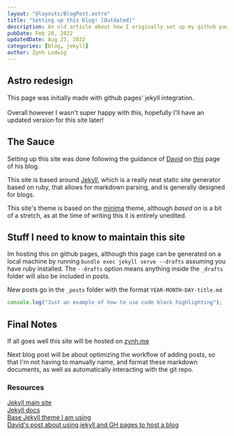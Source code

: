 ```yaml
---
layout: "@layouts/BlogPost.astro"
title: "Setting up this blog! [Outdated]"
description: An old article about how I originally set up my github pages site using jekyll
pubDate: Feb 28, 2022
updatedDate: Aug 23, 2022
categories: [blog, jekyll]
author: Zynh Ludwig
---
```


## Astro redesign

This page was initially made with github pages' jekyll integration.\
\
Overall however I wasn't super happy with this, hopefully I'll have an updated
version for this site later!

## The Sauce

Setting up this site was done following the guidance of
[David](https://dfederm.com/about/) on
[this](https://dfederm.com/creating-a-blog-using-github-pages/) page of his
blog.

This site is based around [Jekyll](https://jekyllrb.com/), which is a really
neat static site generator based on ruby, that allows for markdown parsing, and
is generally designed for blogs.

This site's theme is based on the [minima](https://github.com/jekyll/minima)
theme, although _based on_ is a bit of a stretch, as at the time of writing
this it is entirely unedited.

## Stuff I need to know to maintain this site

Im hosting this on github pages, although this page can be generated on a local
machine by running `bundle exec jekyll serve --drafts` assuming you have ruby
installed. The `--drafts` option means anything inside the `_drafts` folder
will also be included in posts.

New posts go in the `_posts` folder with the format `YEAR-MONTH-DAY-title.md`

```js
console.log("Just an example of how to use code block highlighting");
```

## Final Notes

If all goes well this site will be hosted on [zynh.me](https://zynh.me/)

Next blog post will be about optimizing the workflow of adding posts, so that
I'm not having to manually name, and format these markdown documents, as well
as automatically interacting with the git repo.

### Resources

[Jekyll main site](https://jekyllrb.com/)\
[Jekyll docs](https://jekyllrb.com/docs/)\
[Base Jekyll theme I am using](https://github.com/jekyll/minima)\
[David's post about using jekyll and GH pages to host a blog](https://dfederm.com/creating-a-blog-using-github-pages/)
